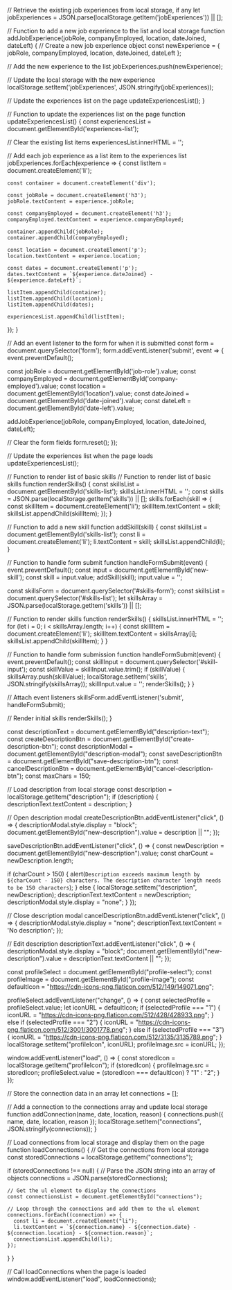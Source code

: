 // Retrieve the existing job experiences from local storage, if any
let jobExperiences = JSON.parse(localStorage.getItem('jobExperiences')) || [];


// Function to add a new job experience to the list and local storage
function addJobExperience(jobRole, companyEmployed, location, dateJoined, dateLeft) {
  // Create a new job experience object
  const newExperience = {
    jobRole,
    companyEmployed,
    location,
    dateJoined,
    dateLeft
  };

  // Add the new experience to the list
  jobExperiences.push(newExperience);

  // Update the local storage with the new experience
  localStorage.setItem('jobExperiences', JSON.stringify(jobExperiences));

  // Update the experiences list on the page
  updateExperiencesList();
}

// Function to update the experiences list on the page
function updateExperiencesList() {
  const experiencesList = document.getElementById('experiences-list');

  // Clear the existing list items
  experiencesList.innerHTML = '';

  // Add each job experience as a list item to the experiences list
  jobExperiences.forEach(experience => {
    const listItem = document.createElement('li');

    const container = document.createElement('div');

    const jobRole = document.createElement('h3');
    jobRole.textContent = experience.jobRole;

    const companyEmployed = document.createElement('h3');
    companyEmployed.textContent = experience.companyEmployed;

    container.appendChild(jobRole);
    container.appendChild(companyEmployed);

    const location = document.createElement('p');
    location.textContent = experience.location;

    const dates = document.createElement('p');
    dates.textContent = `${experience.dateJoined} - ${experience.dateLeft}`;

    listItem.appendChild(container);
    listItem.appendChild(location);
    listItem.appendChild(dates);

    experiencesList.appendChild(listItem);
  });
}

// Add an event listener to the form for when it is submitted
const form = document.querySelector('form');
form.addEventListener('submit', event => {
  event.preventDefault();

  const jobRole = document.getElementById('job-role').value;
  const companyEmployed = document.getElementById('company-employed').value;
  const location = document.getElementById('location').value;
  const dateJoined = document.getElementById('date-joined').value;
  const dateLeft = document.getElementById('date-left').value;

  addJobExperience(jobRole, companyEmployed, location, dateJoined, dateLeft);

  // Clear the form fields
  form.reset();
});

// Update the experiences list when the page loads
updateExperiencesList();

// Function to render list of basic skills
// Function to render list of basic skills
function renderSkills() {
  const skillsList = document.getElementById('skills-list');
  skillsList.innerHTML = '';
  const skills = JSON.parse(localStorage.getItem('skills')) || [];
  skills.forEach(skill => {
    const skillItem = document.createElement('li');
    skillItem.textContent = skill;
    skillsList.appendChild(skillItem);
  });
}

// Function to add a new skill
function addSkill(skill) {
  const skillsList = document.getElementById('skills-list');
  const li = document.createElement('li');
  li.textContent = skill;
  skillsList.appendChild(li);
}

// Function to handle form submit
function handleFormSubmit(event) {
  event.preventDefault();
  const input = document.getElementById('new-skill');
  const skill = input.value;
  addSkill(skill);
  input.value = '';

  const skillsForm = document.querySelector('#skills-form');
  const skillsList = document.querySelector('#skills-list');
  let skillsArray = JSON.parse(localStorage.getItem('skills')) || [];
  
  // Function to render skills
  function renderSkills() {
    skillsList.innerHTML = '';
    for (let i = 0; i < skillsArray.length; i++) {
      const skillItem = document.createElement('li');
      skillItem.textContent = skillsArray[i];
      skillsList.appendChild(skillItem);
    }
  }
  
  // Function to handle form submission
  function handleFormSubmit(event) {
    event.preventDefault();
    const skillInput = document.querySelector('#skill-input');
    const skillValue = skillInput.value.trim();
    if (skillValue) {
      skillsArray.push(skillValue);
      localStorage.setItem('skills', JSON.stringify(skillsArray));
      skillInput.value = '';
      renderSkills();
    }
  }
  
  // Attach event listeners
  skillsForm.addEventListener('submit', handleFormSubmit);
  
  // Render initial skills
  renderSkills();
}


const descriptionText = document.getElementById("description-text");
const createDescriptionBtn = document.getElementById("create-description-btn");
const descriptionModal = document.getElementById("description-modal");
const saveDescriptionBtn = document.getElementById("save-description-btn");
const cancelDescriptionBtn = document.getElementById("cancel-description-btn");
const maxChars = 150;

// Load description from local storage
const description = localStorage.getItem("description");
if (description) {
  descriptionText.textContent = description;
}

// Open description modal
createDescriptionBtn.addEventListener("click", () => {
  descriptionModal.style.display = "block";
  document.getElementById("new-description").value = description || "";
});


saveDescriptionBtn.addEventListener("click", () => {
  const newDescription = document.getElementById("new-description").value;
  const charCount = newDescription.length;

  if (charCount > 150) {
    alert(`Description exceeds maximum length by ${charCount - 150} characters. The description character length needs to be 150 characters`);
  } else {
    localStorage.setItem("description", newDescription);
    descriptionText.textContent = newDescription;
    descriptionModal.style.display = "none";
  }
});

// Close description modal
cancelDescriptionBtn.addEventListener("click", () => {
  descriptionModal.style.display = "none";
  descriptionText.textContent = 'No description';
});

// Edit description
descriptionText.addEventListener("click", () => {
  descriptionModal.style.display = "block";
  document.getElementById("new-description").value = descriptionText.textContent || "";
});




const profileSelect = document.getElementById("profile-select");
const profileImage = document.getElementById("profile-image");
const defaultIcon = "https://cdn-icons-png.flaticon.com/512/149/149071.png";

profileSelect.addEventListener("change", () => {
    const selectedProfile = profileSelect.value;
    let iconURL = defaultIcon;
    if (selectedProfile === "1") {
        iconURL = "https://cdn-icons-png.flaticon.com/512/428/428933.png";
    } else if (selectedProfile === "2") {
        iconURL = "https://cdn-icons-png.flaticon.com/512/3001/3001778.png";
    } else if (selectedProfile === "3") {
        iconURL = "https://cdn-icons-png.flaticon.com/512/3135/3135789.png";
    }
    localStorage.setItem("profileIcon", iconURL);
    profileImage.src = iconURL;
});

window.addEventListener("load", () => {
    const storedIcon = localStorage.getItem("profileIcon");
    if (storedIcon) {
        profileImage.src = storedIcon;
        profileSelect.value = (storedIcon === defaultIcon) ? "1" : "2";
    }
});


// Store the connection data in an array
let connections = [];

// Add a connection to the connections array and update local storage
function addConnection(name, date, location, reason) {
  connections.push({ name, date, location, reason });
  localStorage.setItem("connections", JSON.stringify(connections));
}

// Load connections from local storage and display them on the page
function loadConnections() {
  // Get the connections from local storage
  const storedConnections = localStorage.getItem("connections");

  if (storedConnections !== null) {
    // Parse the JSON string into an array of objects
    connections = JSON.parse(storedConnections);
    
    // Get the ul element to display the connections
    const connectionsList = document.getElementById("connections");

    // Loop through the connections and add them to the ul element
    connections.forEach((connection) => {
      const li = document.createElement("li");
      li.textContent = `${connection.name} - ${connection.date} - ${connection.location} - ${connection.reason}`;
      connectionsList.appendChild(li);
    });
  }
}

// Call loadConnections when the page is loaded
window.addEventListener("load", loadConnections);
